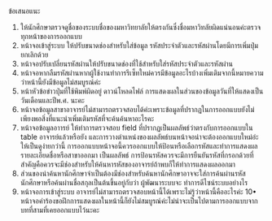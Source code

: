 ข้อเสนอแนะ
1. ให้นักศึกษาตรวจดูชื่อของระบบชื่อของมหาวิทยาลัยให้ตรงกันซึ่งชื่อมหาวิทลัยผิดแน่นอนค่ะตรวจทุกหน้าของการออกแบบ
2. หน้าจอเข้าสู่ระบบ ให้ปรับขนาดช่องสำหรับใส่ข้อมูล รหัสประจำตัวและรหัสผ่านโดยมีการเพิ่มปุ่มยกเลิกด้วย
3. หน้าจอปรับเปลี่ยนรหัสผ่านให้ปรับขนาดช่องที่ใช้สำหรับใส่รหัสประจำตัวและรหัสผ่าน
4. หน้าจอหากลืมรหัสผ่านหากผู้ใช้งานทำการรีเซ็ทใหม่ควรมีข้อมูลอะไรบ้างเพิ่มเติมจากนี้หมายความว่าหน้านี้ยังมีข้อมูลไม่สมบูรณ์ค่ะ
5. หน้าหัวข้อข่าวปุ่มที่ใช้พิมพ์ผิดอยู่  ดาวน์โหลดไฟล์  การแสดงผลในส่วนของข้อมูลวันที่ให้แสดงเป็นวันเดือนและปีพ.ศ. นะคะ
6. หน้าจอข้อมูลสาขาอาจารย์ไม่สามารถตรวจสอบได้ค่ะเพราะข้อมูลที่ปรากฏในการออกแบบยังไม่เพียงพอสิ่งที่แนะนำเพิ่มเติมรหัสที่จะค้นค้นหาอะไรคะ
7. หน้าจอข้อมูลอาารย์ ให้ทำการตรวจสอบ field ที่ปรากฏเป็นผลลัพธ์ว่าตรงกับการออกแบบใน table อาจารย์แล้วหรือยัง และการวางตำแหน่งของผลลัพธ์บนหน้าจอน่าจะต้องออกแบบใหม่อ่ะให้เป็นดูง่ายกว่านี้ การออกแบบหน้าจอนี้ควรออกแบบให้ป้อนหรือเลือกรหัสและทำการแสดงผลรายละเอียดชื่อหรือสาขาออกมา เป็นผลลัพธ์  การป้อนรหัสควรจะมีการยืนยันรหัสที่กรอกด้วยที่สำคัญคือควรจะมีช่องสำหรับให้ค้นหารหัสของอาจารย์ถ้าพบก็ให้ทำการแสดงผลออกมา
8. ส่วนของน่าค้นหานักศึกษาจำเป็นต้องมีช่องสำหรับค้นหานักศึกษาอาจจะใส่การค้นผ่านรหัสนักศึกษาหรือค้นผ่านชื่อสกุลเป็นต้นขึ้นอยู่กับว่า ผู้พัฒนาระบบจะ ทำการดีไซน์ระบบอย่างไร
9. หน้าจอการเข้าสู่ระบบ อาจารย์ไม่สามารถตรวจสอบหน้านี้ได้เพราะไม่รู้ว่าหน้านี้คืออะไรค่ะ
10• หน้าจอคำร้องขอฝึกการแสดงผลในหน้านี้ก็ยังไม่สมบูรณ์ค่ะไม่น่าจะเป็นไปตามการออกแบบจากบทที่สามที่เคยออกแบบไว้นะคะ
